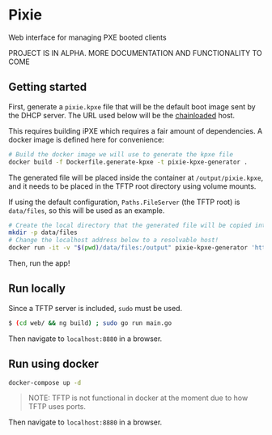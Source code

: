# Pixie

Web interface for managing PXE booted clients

PROJECT IS IN ALPHA. MORE DOCUMENTATION AND FUNCTIONALITY TO COME

## Getting started
First, generate a `pixie.kpxe` file that will be the default boot image sent by the DHCP server. The URL used below will be the [chainloaded](https://ipxe.org/howto/chainloading) host.

This requires building iPXE which requires a fair amount of dependencies. A docker image is defined here for convenience:
```bash
# Build the docker image we will use to generate the kpxe file
docker build -f Dockerfile.generate-kpxe -t pixie-kpxe-generator .
```

The generated file will be placed inside the container at `/output/pixie.kpxe`, and it needs to be placed in the TFTP root directory using volume mounts.

If using the default configuration, `Paths.FileServer` (the TFTP root) is `data/files`, so this will be used as an example.
```bash
# Create the local directory that the generated file will be copied into
mkdir -p data/files
# Change the localhost address below to a resolvable host!
docker run -it -v "$(pwd)/data/files:/output" pixie-kpxe-generator 'http://localhost:8880'
```

Then, run the app!

## Run locally
Since a TFTP server is included, `sudo` must be used.
```bash
$ (cd web/ && ng build) ; sudo go run main.go
```

Then navigate to `localhost:8880` in a browser.

## Run using docker
```bash
docker-compose up -d
```
> NOTE: TFTP is not functional in docker at the moment due to how TFTP uses ports.

Then navigate to `localhost:8880` in a browser.
